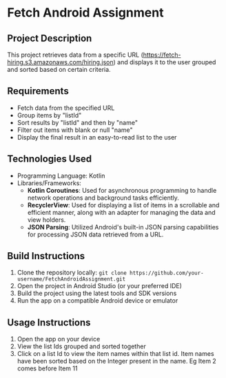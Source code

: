 # Fetch Android Assignment

## Project Description
This project retrieves data from a specific URL (https://fetch-hiring.s3.amazonaws.com/hiring.json) and displays it to the user grouped and sorted based on certain criteria.

## Requirements
- Fetch data from the specified URL
- Group items by "listId"
- Sort results by "listId" and then by "name"
- Filter out items with blank or null "name"
- Display the final result in an easy-to-read list to the user

## Technologies Used
- Programming Language: Kotlin
- Libraries/Frameworks:
  - **Kotlin Coroutines**: Used for asynchronous programming to handle network operations and background tasks efficiently.
  - **RecyclerView**: Used for displaying a list of items in a scrollable and efficient manner, along with an adapter for managing the data and view holders.
  - **JSON Parsing**: Utilized Android's built-in JSON parsing capabilities for processing JSON data retrieved from a URL.

## Build Instructions
1. Clone the repository locally: `git clone https://github.com/your-username/FetchAndroidAssignment.git`
2. Open the project in Android Studio (or your preferred IDE)
3. Build the project using the latest tools and SDK versions
4. Run the app on a compatible Android device or emulator

## Usage Instructions
1. Open the app on your device
2. View the list Ids grouped and sorted together
3. Click on a list Id to view the item names within that list id. Item names have been sorted based on the Integer present in the name. Eg Item 2 comes before Item 11
